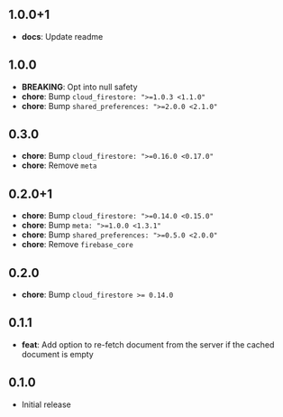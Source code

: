 ## 1.0.0+1

  * **docs**: Update readme

## 1.0.0

  * **BREAKING**: Opt into null safety
  * **chore**: Bump `cloud_firestore: ">=1.0.3 <1.1.0"`
  * **chore**: Bump `shared_preferences: ">=2.0.0 <2.1.0"`

## 0.3.0

  * **chore**: Bump `cloud_firestore: ">=0.16.0 <0.17.0"`
  * **chore**: Remove `meta`

## 0.2.0+1

  * **chore**: Bump `cloud_firestore: ">=0.14.0 <0.15.0"`
  * **chore**: Bump `meta: ">=1.0.0 <1.3.1"`
  * **chore**: Bump `shared_preferences: ">=0.5.0 <2.0.0"`
  * **chore**: Remove `firebase_core`

## 0.2.0

  * **chore**: Bump `cloud_firestore >= 0.14.0`

## 0.1.1

  * **feat**: Add option to re-fetch document from the server if the cached document is empty

## 0.1.0 

  * Initial release
